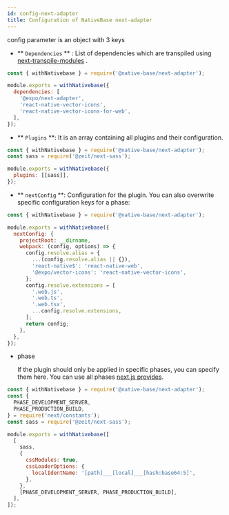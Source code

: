```yaml
---
id: config-next-adapter
title: Configuration of NativeBase next-adapter
---
```


config parameter is an object with 3 keys

- ** `Dependencies` ** : List of dependencies which are transpiled using [next-transpile-modules](https://github.com/martpie/next-transpile-modules) .

```jsx
const { withNativebase } = require('@native-base/next-adapter');

module.exports = withNativebase({
  dependencies: [
    '@expo/next-adapter',
    'react-native-vector-icons',
    'react-native-vector-icons-for-web',
  ],
});
```

- ** `Plugins` **: It is an array containing all plugins and their configuration.

```jsx
const { withNativebase } = require('@native-base/next-adapter');
const sass = require('@zeit/next-sass');

module.exports = withNativebase({
  plugins: [[sass]],
});
```

- ** `nextConfig` **: Configuration for the plugin. You can also overwrite specific configuration keys for a phase:

```jsx
const { withNativebase } = require('@native-base/next-adapter');

module.exports = withNativebase({
  nextConfig: {
    projectRoot: __dirname,
    webpack: (config, options) => {
      config.resolve.alias = {
        ...(config.resolve.alias || {}),
        'react-native$': 'react-native-web',
        '@expo/vector-icons': 'react-native-vector-icons',
      };
      config.resolve.extensions = [
        '.web.js',
        '.web.ts',
        '.web.tsx',
        ...config.resolve.extensions,
      ];
      return config;
    },
  },
});
```

- phase

  If the plugin should only be applied in specific phases, you can specify them here. You can use all phases [next.js provides](https://github.com/zeit/next.js/blob/canary/packages/next/next-server/lib/constants.ts#L1-L4).

```jsx
const { withNativebase } = require('@native-base/next-adapter');
const {
  PHASE_DEVELOPMENT_SERVER,
  PHASE_PRODUCTION_BUILD,
} = require('next/constants');
const sass = require('@zeit/next-sass');

module.exports = withNativebase([
  [
    sass,
    {
      cssModules: true,
      cssLoaderOptions: {
        localIdentName: '[path]___[local]___[hash:base64:5]',
      },
    },
    [PHASE_DEVELOPMENT_SERVER, PHASE_PRODUCTION_BUILD],
  ],
]);
```

